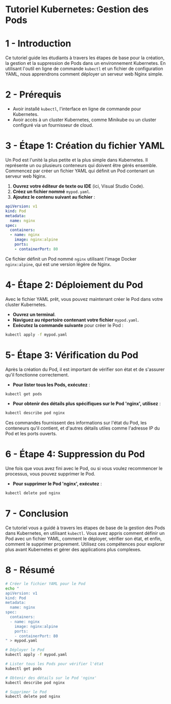 # Tutoriel Kubernetes: Gestion des Pods

# 1 - Introduction

Ce tutoriel guide les étudiants à travers les étapes de base pour la création, la gestion et la suppression de Pods dans un environnement Kubernetes. En utilisant l'outil en ligne de commande `kubectl` et un fichier de configuration YAML, nous apprendrons comment déployer un serveur web Nginx simple.

# 2 - Prérequis

- Avoir installé `kubectl`, l'interface en ligne de commande pour Kubernetes.
- Avoir accès à un cluster Kubernetes, comme Minikube ou un cluster configuré via un fournisseur de cloud.

# 3 - Étape 1: Création du fichier YAML

Un Pod est l'unité la plus petite et la plus simple dans Kubernetes. Il représente un ou plusieurs conteneurs qui doivent être gérés ensemble. Commencez par créer un fichier YAML qui définit un Pod contenant un serveur web Nginx.

1. **Ouvrez votre éditeur de texte ou IDE** (ici, Visual Studio Code).
2. **Créez un fichier nommé** `mypod.yaml`.
3. **Ajoutez le contenu suivant au fichier** :

```yaml
apiVersion: v1
kind: Pod
metadata:
  name: nginx
spec:
  containers:
  - name: nginx
    image: nginx:alpine
    ports:
    - containerPort: 80
```

Ce fichier définit un Pod nommé `nginx` utilisant l'image Docker `nginx:alpine`, qui est une version légère de Nginx.

# 4- Étape 2: Déploiement du Pod

Avec le fichier YAML prêt, vous pouvez maintenant créer le Pod dans votre cluster Kubernetes.

- **Ouvrez un terminal**.
- **Naviguez au répertoire contenant votre fichier** `mypod.yaml`.
- **Exécutez la commande suivante** pour créer le Pod :

```bash
kubectl apply -f mypod.yaml
```

# 5- Étape 3: Vérification du Pod

Après la création du Pod, il est important de vérifier son état et de s'assurer qu'il fonctionne correctement.

- **Pour lister tous les Pods, exécutez** :

```bash
kubectl get pods
```

- **Pour obtenir des détails plus spécifiques sur le Pod 'nginx', utilisez** :

```bash
kubectl describe pod nginx
```

Ces commandes fournissent des informations sur l'état du Pod, les conteneurs qu'il contient, et d'autres détails utiles comme l'adresse IP du Pod et les ports ouverts.

# 6 - Étape 4: Suppression du Pod

Une fois que vous avez fini avec le Pod, ou si vous voulez recommencer le processus, vous pouvez supprimer le Pod.

- **Pour supprimer le Pod 'nginx', exécutez** :

```bash
kubectl delete pod nginx
```

# 7 - Conclusion

Ce tutoriel vous a guidé à travers les étapes de base de la gestion des Pods dans Kubernetes, en utilisant `kubectl`. Vous avez appris comment définir un Pod avec un fichier YAML, comment le déployer, vérifier son état, et enfin, comment le supprimer proprement. Utilisez ces compétences pour explorer plus avant Kubernetes et gérer des applications plus complexes.

# 8 - Résumé


```bash
# Créer le fichier YAML pour le Pod
echo "
apiVersion: v1
kind: Pod
metadata:
  name: nginx
spec:
  containers:
  - name: nginx
    image: nginx:alpine
    ports:
    - containerPort: 80
" > mypod.yaml

# Déployer le Pod
kubectl apply -f mypod.yaml

# Lister tous les Pods pour vérifier l'état
kubectl get pods

# Obtenir des détails sur le Pod 'nginx'
kubectl describe pod nginx

# Supprimer le Pod
kubectl delete pod nginx
```


